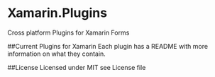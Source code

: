 # Xamarin.Plugins
Cross platform Plugins for Xamarin Forms 


##Current Plugins for Xamarin
Each plugin has a README with more information on what they contain.





##License
Licensed under MIT see License file
